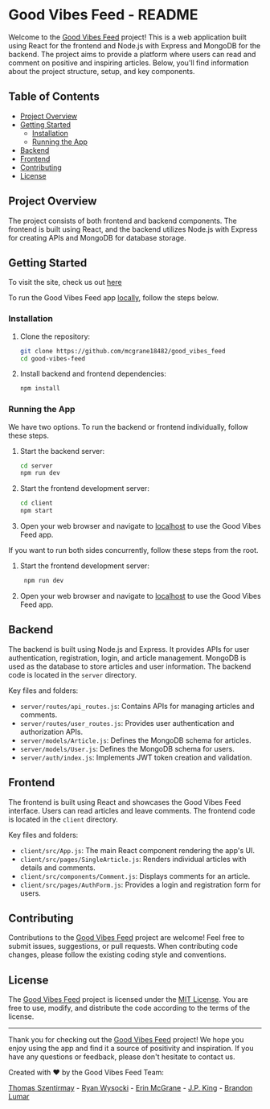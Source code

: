 # Good Vibes Feed - README

Welcome to the [Good Vibes Feed](https://good-vibes-feed-0f727cb91a84.herokuapp.com/) project! This is a web application built using React for the frontend and Node.js with Express and MongoDB for the backend. The project aims to provide a platform where users can read and comment on positive and inspiring articles. Below, you'll find information about the project structure, setup, and key components.

## Table of Contents
- [Project Overview](#project-overview)
- [Getting Started](#getting-started)
  - [Installation](#installation)
  - [Running the App](#running-the-app)
- [Backend](#backend)
- [Frontend](#frontend)
- [Contributing](#contributing)
- [License](#license)

## Project Overview
The project consists of both frontend and backend components. The frontend is built using React, and the backend utilizes Node.js with Express for creating APIs and MongoDB for database storage.

## Getting Started

To visit the site, check us out [here](https://good-vibes-feed-0f727cb91a84.herokuapp.com/)

To run the Good Vibes Feed app [locally](http://localhost:3000/), follow the steps below.

### Installation
1. Clone the repository:
   ```sh
   git clone https://github.com/mcgrane18482/good_vibes_feed
   cd good-vibes-feed
   ```

2. Install backend and frontend dependencies:
   ```sh
   npm install
   ```

### Running the App
We have two options. To run the backend or frontend individually, follow these steps.
1. Start the backend server:
   ```sh
   cd server
   npm run dev
   ```

2. Start the frontend development server:
   ```sh
   cd client
   npm start
   ```

3. Open your web browser and navigate to [localhost](http://localhost:3000/) to use the Good Vibes Feed app.

If you want to run both sides concurrently, follow these steps from the root.
1. Start the frontend development server:
   ```sh
    npm run dev
   ```

2. Open your web browser and navigate to [localhost](http://localhost:3000/) to use the Good Vibes Feed app.


## Backend
The backend is built using Node.js and Express. It provides APIs for user authentication, registration, login, and article management. MongoDB is used as the database to store articles and user information. The backend code is located in the `server` directory.

Key files and folders:
- `server/routes/api_routes.js`: Contains APIs for managing articles and comments.
- `server/routes/user_routes.js`: Provides user authentication and authorization APIs.
- `server/models/Article.js`: Defines the MongoDB schema for articles.
- `server/models/User.js`: Defines the MongoDB schema for users.
- `server/auth/index.js`: Implements JWT token creation and validation.

## Frontend
The frontend is built using React and showcases the Good Vibes Feed interface. Users can read articles and leave comments. The frontend code is located in the `client` directory.

Key files and folders:
- `client/src/App.js`: The main React component rendering the app's UI.
- `client/src/pages/SingleArticle.js`: Renders individual articles with details and comments.
- `client/src/components/Comment.js`: Displays comments for an article.
- `client/src/pages/AuthForm.js`: Provides a login and registration form for users.

## Contributing
Contributions to the [Good Vibes Feed](https://good-vibes-feed-0f727cb91a84.herokuapp.com/) project are welcome! Feel free to submit issues, suggestions, or pull requests. When contributing code changes, please follow the existing coding style and conventions.

## License
The [Good Vibes Feed](https://good-vibes-feed-0f727cb91a84.herokuapp.com/) project is licensed under the [MIT License](LICENSE). You are free to use, modify, and distribute the code according to the terms of the license.

---

Thank you for checking out the [Good Vibes Feed](https://good-vibes-feed-0f727cb91a84.herokuapp.com/) project! We hope you enjoy using the app and find it a source of positivity and inspiration. If you have any questions or feedback, please don't hesitate to contact us.

Created with ❤️ by the Good Vibes Feed Team:

[Thomas Szentirmay](https://github.com/ThomasSzentirmay) - [Ryan Wysocki](https://github.com/rpwysocki) - [Erin McGrane](https://github.com/mcgrane18482) - [J.P. King](https://github.com/jp-king-1337) - [Brandon Lumar](https://github.com/brlumar)
